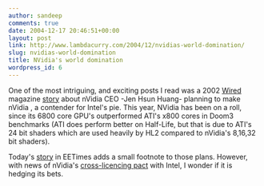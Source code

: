 ```yaml
---
author: sandeep
comments: true
date: 2004-12-17 20:46:51+00:00
layout: post
link: http://www.lambdacurry.com/2004/12/nvidias-world-domination/
slug: nvidias-world-domination
title: NVidia's world domination
wordpress_id: 6
---
```


One of the most intriguing, and exciting posts I read was a 2002 [Wired](http://www.wired.com) magazine [story](http://www.wired.com/wired/archive/10.07/Nvidia.html) about nVidia CEO -Jen Hsun Huang- planning to  make  nVidia , a contender for Intel's pie.
This year, NVidia has been on a roll, since its 6800 core GPU's outperformed ATI's x800 cores in  Doom3 benchmarks (ATI does perform better on Half-Life, but that is due to ATI's 24 bit shaders which are used heavily by HL2 compared to nVidia's 8,16,32 bit shaders).

Today's [story](http://www.eetimes.com/in_focus/silicon_engineering/showArticle.jhtml;jsessionid=OTHVODXWTYO0KQSNDBGCKH0CJUMEKJVN?articleID=55300880&_requestid=475236)  in EETimes adds a small footnote to those plans. However, with news of nVidia's [cross-licencing pact](http://www.pcauthority.com.au/news.aspx?CIaNID=17058) with Intel, I wonder if it is hedging its bets.

